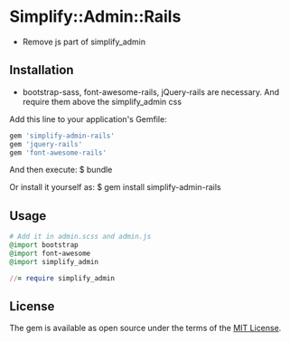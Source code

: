 # Simplify::Admin::Rails
- Remove js part of simplify\_admin

## Installation
- bootstrap-sass, font-awesome-rails, jQuery-rails are necessary. And require them above the simplify\_admin css

Add this line to your application's Gemfile:

```ruby
gem 'simplify-admin-rails'
gem 'jquery-rails'
gem 'font-awesome-rails'
```

And then execute:
    $ bundle

Or install it yourself as:
    $ gem install simplify-admin-rails

## Usage
```ruby
# Add it in admin.scss and admin.js
@import bootstrap
@import font-awesome
@import simplify_admin

//= require simplify_admin
```

## License
The gem is available as open source under the terms of the [MIT License](http://opensource.org/licenses/MIT).

